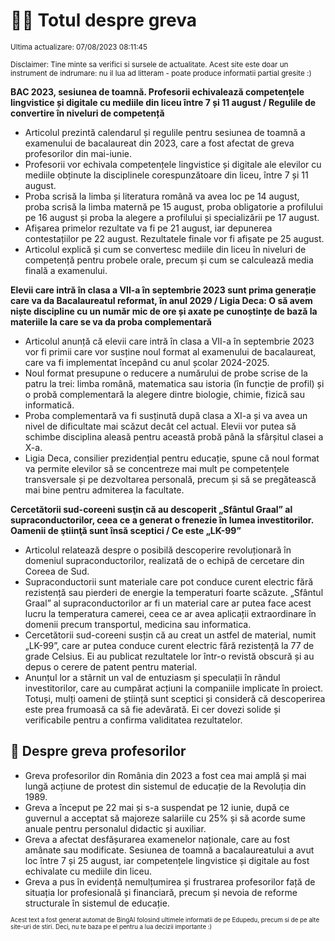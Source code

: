 # 👩‍🏫 Totul despre greva
<sub>Ultima actualizare: 07/08/2023 08:11:45</sub>

<sub>Disclaimer: Tine minte sa verifici si sursele de actualitate. Acest site este doar un instrument de indrumare: nu il lua ad litteram - poate produce informatii partial gresite :)</sub>

**BAC 2023, sesiunea de toamnă. Profesorii echivalează competențele lingvistice și digitale cu mediile din liceu între 7 și 11 august / Regulile de convertire în niveluri de competență**
- Articolul prezintă calendarul și regulile pentru sesiunea de toamnă a examenului de bacalaureat din 2023, care a fost afectat de greva profesorilor din mai-iunie.
- Profesorii vor echivala competențele lingvistice și digitale ale elevilor cu mediile obținute la disciplinele corespunzătoare din liceu, între 7 și 11 august.
- Proba scrisă la limba și literatura română va avea loc pe 14 august, proba scrisă la limba maternă pe 15 august, proba obligatorie a profilului pe 16 august și proba la alegere a profilului și specializării pe 17 august.
- Afișarea primelor rezultate va fi pe 21 august, iar depunerea contestațiilor pe 22 august. Rezultatele finale vor fi afișate pe 25 august.
- Articolul explică și cum se convertesc mediile din liceu în niveluri de competență pentru probele orale, precum și cum se calculează media finală a examenului.

**Elevii care intră în clasa a VII-a în septembrie 2023 sunt prima generație care va da Bacalaureatul reformat, în anul 2029 / Ligia Deca: O să avem niște discipline cu un număr mic de ore și axate pe cunoștințe de bază la materiile la care se va da proba complementară**
- Articolul anunță că elevii care intră în clasa a VII-a în septembrie 2023 vor fi primii care vor susține noul format al examenului de bacalaureat, care va fi implementat începând cu anul școlar 2024-2025.
- Noul format presupune o reducere a numărului de probe scrise de la patru la trei: limba română, matematica sau istoria (în funcție de profil) și o probă complementară la alegere dintre biologie, chimie, fizică sau informatică.
- Proba complementară va fi susținută după clasa a XI-a și va avea un nivel de dificultate mai scăzut decât cel actual. Elevii vor putea să schimbe disciplina aleasă pentru această probă până la sfârșitul clasei a X-a.
- Ligia Deca, consilier prezidențial pentru educație, spune că noul format va permite elevilor să se concentreze mai mult pe competențele transversale și pe dezvoltarea personală, precum și să se pregătească mai bine pentru admiterea la facultate.

**Cercetătorii sud-coreeni susţin că au descoperit „Sfântul Graal” al supraconductorilor, ceea ce a generat o frenezie în lumea investitorilor. Oamenii de ştiinţă sunt însă sceptici / Ce este „LK-99”**
- Articolul relatează despre o posibilă descoperire revoluționară în domeniul supraconductorilor, realizată de o echipă de cercetare din Coreea de Sud.
- Supraconductorii sunt materiale care pot conduce curent electric fără rezistență sau pierderi de energie la temperaturi foarte scăzute. „Sfântul Graal” al supraconductorilor ar fi un material care ar putea face acest lucru la temperatura camerei, ceea ce ar avea aplicații extraordinare în domenii precum transportul, medicina sau informatica.
- Cercetătorii sud-coreeni susțin că au creat un astfel de material, numit „LK-99”, care ar putea conduce curent electric fără rezistență la 77 de grade Celsius. Ei au publicat rezultatele lor într-o revistă obscură și au depus o cerere de patent pentru material.
- Anunțul lor a stârnit un val de entuziasm și speculații în rândul investitorilor, care au cumpărat acțiuni la companiile implicate în proiect. Totuși, mulți oameni de știință sunt sceptici și consideră că descoperirea este prea frumoasă ca să fie adevărată. Ei cer dovezi solide și verificabile pentru a confirma validitatea rezultatelor.

## 🏫 Despre greva profesorilor
- Greva profesorilor din România din 2023 a fost cea mai amplă și mai lungă acțiune de protest din sistemul de educație de la Revoluția din 1989.
- Greva a început pe 22 mai și s-a suspendat pe 12 iunie, după ce guvernul a acceptat să majoreze salariile cu 25% și să acorde sume anuale pentru personalul didactic și auxiliar.
- Greva a afectat desfășurarea examenelor naționale, care au fost amânate sau modificate. Sesiunea de toamnă a bacalaureatului a avut loc între 7 și 25 august, iar competențele lingvistice și digitale au fost echivalate cu mediile din liceu.
- Greva a pus în evidență nemulțumirea și frustrarea profesorilor față de situația lor profesională și financiară, precum și nevoia de reforme structurale în sistemul de educație.


<sub><sub>Acest text a fost generat automat de BingAI folosind ultimele informatii de pe Edupedu, precum si de pe alte site-uri de stiri. Deci, nu te baza pe el pentru a lua decizii importante :)</sub></sub>